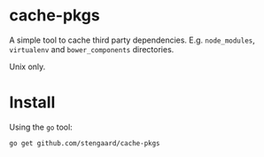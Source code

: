 cache-pkgs
==========

A simple tool to cache third party dependencies. E.g. `node_modules`,
`virtualenv` and `bower_components` directories.

Unix only.


Install
=======
Using the `go` tool:

    go get github.com/stengaard/cache-pkgs
